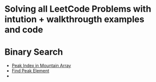 # Solving all LeetCode Problems with intution + walkthrougth examples and code

# Binary Search 

- [Peak Index in Mountain Array](./PeakIndexOfMountainArray/README.md)
- [Find Peak Element](./FindPeakElement)
- 